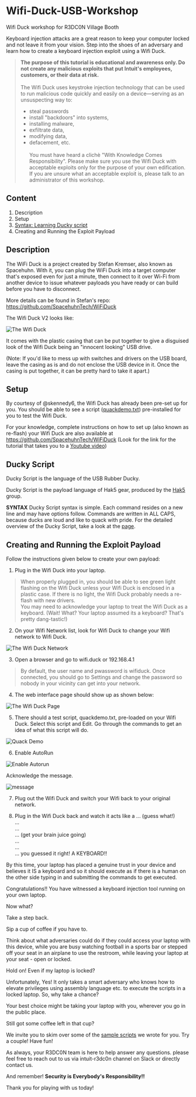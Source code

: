 # Wifi-Duck-USB-Workshop
Wifi Duck workshop for R3DC0N Village Booth

Keyboard injection attacks are a great reason to keep your computer locked and not leave it from your vision. Step into the shoes of an adversary and learn how to create a keyboard injection exploit using a Wifi Duck.

> **The purpose of this tutorial is educational and awareness only. Do not create any malicious exploits that put Intuit's employees, customers, or their data at risk.**<br /><br />
> The Wifi Duck uses keystroke injection technology that can be used to run malicious code quickly and easily on a device—serving as an unsuspecting way to: 
> - steal passwords
> - install "backdoors" into systems, 
> - installing malware, 
> - exfiltrate data,
> - modifying data, 
> - defacement, etc.<br /><br />
> You must have heard a clichè "With Knowledge Comes Responsibility". Please make sure you use the Wifi Duck with acceptable exploits only for the purpose of your own edification.<br />
If you are unsure what an acceptable exploit is, please talk to an administrator of this workshop.

## Content

1. Description
2. Setup
3. [Syntax: Learning Ducky script](/SYNTAX.md)
4. Creating and Running the Exploit Payload


## Description

The WiFi Duck is a project created by Stefan Kremser, also known as Spacehuhn. With it, you can plug the WiFi Duck into a target computer that's exposed even for just a minute, then connect to it over Wi-Fi from another device to issue whatever payloads you have ready or can build before you have to disconnect.

More details can be found in Stefan's repo:
https://github.com/SpacehuhnTech/WiFiDuck

The Wifi Duck V2 looks like:

![The Wifi Duck](./_images/DSTIKE_Wifi_DuckV2.jpeg)

It comes with the plastic casing that can be put together to give a disguised look of the Wifi Duck being an "innocent looking" USB drive.

(Note: If you'd like to mess up with switches and drivers on the USB board, leave the casing as is and do not enclose the USB device in it. Once the casing is put together, it can be pretty hard to take it apart.)


## Setup

By courtesy of @skennedy6, the Wifi Duck has already been pre-set up for you. You should be able to see a script ([quackdemo.txt](./sample_scripts/quackdemo.txt)) pre-installed for you to test the Wifi Duck.

For your knowledge, complete instructions on how to set up (also known as re-flash) your Wifi Duck are also available at https://github.com/SpacehuhnTech/WiFiDuck (Look for the link for the tutorial that takes you to a [Youtube video](https://www.youtube.com/watch?v=e3-nsOjclsY))



## Ducky Script

Ducky Script is the language of the USB Rubber Ducky. 

Ducky Script is the payload language of Hak5 gear, produced by the [Hak5](https://hak5.org/) group.

**SYNTAX**
Ducky Script syntax is simple. Each command resides on a new line and may have options follow. Commands are written in ALL CAPS, because ducks are loud and like to quack with pride. For the detailed overview of the Ducky Script, take a look at the [page](/SYNTAX.md).



## Creating and Running the Exploit Payload

Follow the instructions given below to create your own payload:

1. Plug in the Wifi Duck into your laptop.

> When properly plugged in, you should be able to see green light flashing on the Wifi Duck unless your Wifi Duck is enclosed in a plastic case. If there is no light, the Wifi Duck probably needs a re-flash with new drivers.<br />
> You may need to acknowledge your laptop to treat the Wifi Duck as a keyboard. (Wait! What? Your laptop assumed its a keyboard? That's pretty dang-tastic!)

2. On your Wifi Network list, look for Wifi Duck to change your Wifi network to Wifi Duck.<br />

![The Wifi Duck Network](./_images/wifiduck_network.png)

3. Open a browser and go to wifi.duck or 192.168.4.1<br />

> By default, the user name and pwassword is wifiduck. Once connected, you should go to Settings and change the password so nobody in your vicinity can get into your network.


4. The web interface page should show up as shown below:<br /> 

![The Wifi Duck Page](./_images/wifiduck_page.png)


5. There should a test script, quackdemo.txt, pre-loaded on your Wifi Duck. Select this script and Edit. Go through the commands to get an idea of what this script will do.<br />

![Quack Demo](./_images/quackdemo.png)


6. Enable AutoRun<br />

![Enable Autorun](./_images/enable_autorun.png)

Acknowledge the message.<br />

![message](./_images/confirmation_message.png)


7. Plug out the Wifi Duck and switch your Wifi back to your original network.

8. Plug in the Wifi Duck back and watch it acts like a ... (guess what!)<br />
...<br />
...<br />
... (get your brain juice going)<br />
...<br />
...<br />
... you guessed it right! A KEYBOARD!!

By this time, your laptop has placed a genuine trust in your device and believes it IS a keyboard and so it should execute as if there is a human on the other side typing in and submitting the commands to get executed.

Congratulations!! You have witnessed a keyboard injection tool running on your own laptop.

Now what?

Take a step back. 

Sip a cup of coffee if you have to. 

Think about what adversaries could do if they could access your laptop with this device, while you are busy watching football in a sports bar or stepped off your seat in an airplane to use the restroom, while leaving your laptop at your seat - open or locked.

Hold on! Even if my laptop is locked?

Unfortunately, Yes! It only takes a smart adversary who knows how to elevate privileges using assembly language etc. to execute the scripts in a locked laptop. 
So, why take a chance?

Your best choice might be taking your laptop with you, wherever you go in the public place.

Still got some coffee left in that cup?

We invite you to skim over some of the [sample scripts](./sample_scripts) we wrote for you. Try a couple! Have fun!

As always, your R3DC0N team is here to help answer any questions. please feel free to reach out to us via intuit-r3dc0n channel on Slack or directly contact us.

And remember! **Security is Everybody's Responsibility!!**

Thank you for playing with us today! 




















